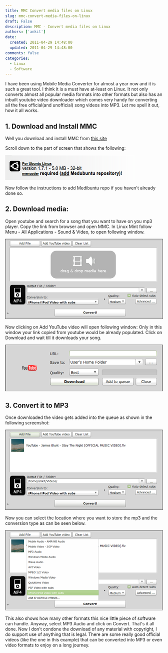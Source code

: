 ```yaml
---
title: MMC Convert media files on Linux
slug: mmc-convert-media-files-on-linux
draft: False
description: MMC - Convert media files on Linux
authors: ['ankit']
date: 
  created: 2011-04-29 14:48:00
  updated: 2011-04-29 14:48:00
comments: false
categories:
  - Linux
  - Software
---
```


I have been using Mobile Media Converter for almost a year now and it is such a great tool. I think it is a must have at-least on Linux.
It not only converts almost all popular media formats into other formats but also has an inbuilt youtube video downloader which comes very handy for converting all the free official(and unofficial) song videos into MP3.
Let me spell it out, how it all works.

<!-- more -->

## 1. Download and Install MMC

Well you download and install MMC from [this site](http://www.miksoft.net/mobileMediaConverterDown.htm)

Scroll down to the part of screen that shows the following:

![Alt Text](../assets/images/2016/07/20110429_Fig_1.png)

Now follow the instructions to add Medibuntu repo if you haven't already done so.

## 2. Download media:

Open youtube and search for a song that you want to have on you mp3 player. Copy the link from browser and open MMC. In Linux Mint follow Menu - All Applications - Sound  &amp; Video, to open following window.

![Alt Text](../assets/images/2016/07/20110429_Fig_2.png)

Now clicking on Add YouTube video will open following window:
Only in this window your link copied from youtube would be already populated.
Click on Download and wait till it downloads your song.

![Alt Text](../assets/images/2016/07/20110429_Fig_3.png)

## 3. Convert it to MP3

Once downloaded the video gets added into the queue as shown in the following screenshot:

![Alt Text](../assets/images/2016/07/20110429_Fig_4.png)

Now you can select the location where you want to store the mp3 and the conversion type as can be seen below.

![Alt Text](../assets/images/2016/07/20110429_Fig_5.png)

This also shows how many other formats this nice little piece of software can handle.
Anyway, select MP3 Audio and click on Convert.
That's it all done.
Now I don't condone the download of any material with copyright, I do support use of anything that is legal.
There are some really good official videos (like the one in this example) that can be converted into MP3 or even video formats to enjoy on a long journey.
